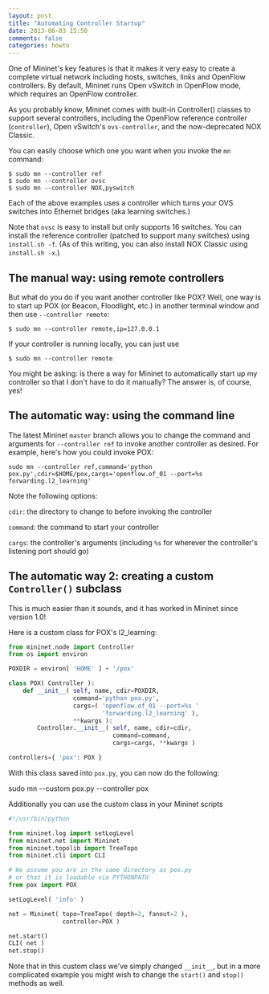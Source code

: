 ```yaml
---
layout: post
title: "Automating Controller Startup"
date: 2013-06-03 15:50
comments: false
categories: howto
---
```


One of Mininet's key features is that it makes it very easy to create
a complete virtual network including hosts, switches, links and
OpenFlow controllers. By default, Mininet runs Open vSwitch
in OpenFlow mode, which requires an OpenFlow controller.

As you probably know, Mininet comes with built-in Controller() classes to
support several controllers, including the OpenFlow reference controller
(`controller`), Open vSwitch's  `ovs-controller`,
and the now-deprecated NOX Classic.

You can easily choose which one you want when you invoke the `mn` command:

    $ sudo mn --controller ref
    $ sudo mn --controller ovsc
    $ sudo mn --controller NOX,pyswitch

Each of the above examples uses a controller which turns your OVS switches
into Ethernet bridges (aka learning switches.)

Note that `ovsc` is easy to install but only supports 16 switches.
You can install the reference controller (patched to support many switches)
using `install.sh -f`. (As of this writing, you can also install NOX
Classic using `install.sh -x`.)

## The manual way: using remote controllers

But what do you do if you want another controller like POX? Well, one
way is to start up POX (or Beacon, Floodlight, etc.) in another terminal
window and then use `--controller remote`:

    $ sudo mn --controller remote,ip=127.0.0.1

If your controller is running locally, you can just use

    $ sudo mn --controller remote

You might be asking: is there a way for Mininet to automatically start
up my controller so that I don't have to do it manually? The answer is,
of course, yes!

## The automatic way: using the command line

The latest Mininet `master` branch allows you to change the command and
arguments for `--controller ref` to invoke another controller as
desired. For example, here's how you could invoke POX:

    sudo mn --controller ref,command='python pox.py',cdir=$HOME/pox,cargs='openflow.of_01 --port=%s forwarding.l2_learning'

Note the following options:

`cdir`: the directory to change to before invoking the controller

`command`: the command to start your controller

`cargs`: the controller's arguments (including `%s` for wherever the controller's listening port should go)

## The automatic way 2: creating a custom `Controller()` subclass

This is much easier than it sounds, and it has worked in Mininet since
version 1.0!

Here is a custom class for POX's l2_learning:

```python
from mininet.node import Controller
from os import environ

POXDIR = environ[ 'HOME' ] + '/pox'

class POX( Controller ):
    def __init__( self, name, cdir=POXDIR,
                  command='python pox.py',
                  cargs=( 'openflow.of_01 --port=%s '
                          'forwarding.l2_learning' ),
                  **kwargs ):
        Controller.__init__( self, name, cdir=cdir,
                             command=command,
                             cargs=cargs, **kwargs )

controllers={ 'pox': POX }
```

With this class saved into `pox.py`, you can now do the following:

   sudo mn --custom pox.py --controller pox

Additionally you can use the custom class in your Mininet scripts

```python
#!/usr/bin/python

from mininet.log import setLogLevel
from mininet.net import Mininet
from mininet.topolib import TreeTopo
from mininet.cli import CLI

# We assume you are in the same directory as pox.py
# or that it is loadable via PYTHONPATH
from pox import POX

setLogLevel( 'info' )

net = Mininet( topo=TreeTopo( depth=2, fanout=2 ),
               controller=POX )

net.start()
CLI( net )
net.stop()
```

Note that in this custom class we've simply changed
`__init__`, but in a more complicated example you might
wish to change the `start()` and `stop()` methods as
well.

